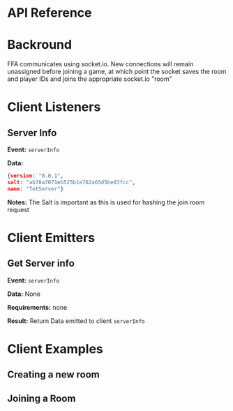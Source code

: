 # API Reference #

# Backround #
FFA communicates using socket.io. New connections will remain unassigned before joining a game, at which point the socket saves the room and player IDs and joins the appropriate socket.io "room"

# Client Listeners #
## Server Info
**Event:** `serverInfo`

**Data:**
```json
{version: "0.0.1",
salt: "ab78a7071eb525b1e762a65d5be83fcc",
name: "TetServer"}
```
**Notes:**
The Salt is important as this is used for hashing the join room request

# Client Emitters #
## Get Server info
**Event:** `serverInfo`

**Data:** None

**Requirements:** none

**Result:** Return Data emitted to client `serverInfo`
# Client Examples #

## Creating a new room ##

## Joining a Room ##
